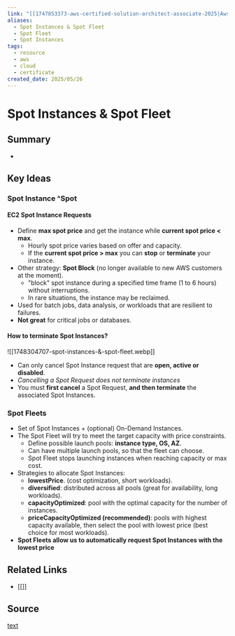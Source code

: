 ```yaml
---
link: "[[1747853373-aws-certified-solution-architect-associate-2025|Aws Certified Solution Architect Associate 2025]]"
aliases:
  - Spot Instances & Spot Fleet
  - Spot Fleet
  - Spot Instances
tags:
  - resource
  - aws
  - cloud
  - certificate
created_date: 2025/05/26
---
```

# Spot Instances & Spot Fleet
## Summary
- 
## Key Ideas
### Spot Instance ^Spot
#### EC2 Spot Instance Requests
- Define **max spot price** and get the instance while **current spot price < max**.
	- Hourly spot price varies based on offer and capacity.
	- If the **current spot price > max** you can **stop** or **terminate** your instance.
- Other strategy: **Spot Block** (no longer available to new AWS customers at the moment).
	- "block" spot instance during a specified time frame (1 to 6 hours) without interruptions.
	- In rare situations, the instance may be reclaimed.
- Used for batch jobs, data analysis, or workloads that are resilient to failures.
- **Not great** for critical jobs or databases.
#### How to terminate Spot Instances?
![[1748304707-spot-instances-&-spot-fleet.webp]]
- Can only cancel Spot Instance request that are **open, active or disabled**.
- *Cancelling a Spot Request does not terminate instances*
- You must **first cancel** a Spot Request, **and then terminate** the associated Spot Instances.
### Spot Fleets
- Set of Spot Instances + (optional) On-Demand Instances.
- The Spot Fleet will try to meet the target capacity with price constraints.
	- Define possible launch pools: **instance type, OS, AZ**.
	- Can have multiple launch pools, so that the fleet can choose.
	- Spot Fleet stops launching instances when reaching capacity or max cost.
- Strategies to allocate Spot Instances:
	- **lowestPrice**. (cost optimization, short workloads).
	- **diversified**: distributed across all pools (great for availability, long workloads).
	- **capacityOptimized**: pool with the optimal capacity for the number of instances.
	- **priceCapacityOptimized (recommended)**: pools with highest capacity available, then select the pool with lowest price (best choice for most workloads).
- **Spot Fleets allow us to automatically request Spot Instances with the lowest price**
## Related Links
- [[]]
## Source
[text](url) 